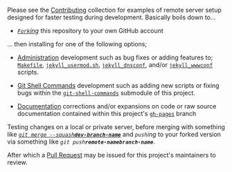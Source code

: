 Please see the [Contributing][docs_contributing] collection for examples of remote server setup designed for faster testing during development. Basically boils down to...


- [_`Fork`ing_][fork_link] this repository to your own GitHub account


... then installing for one of the following options;


- [Administration][docs_dev_admin] development such as bug fixes or adding features to; [`Makefile`][source_makefile], [`jekyll_usermod.sh`][source_jekyll_usermod], [`jekyll_dnsconf`][source_jekyll_dnsconf], and/or [`jekyll_wwwconf`][source_jekyll_wwwconf] scripts.

- [Git Shell Commands][docs_dev_commands] development such as adding new scripts or fixing bugs within the [`git-shell-commands`][git_utilities__git_shell_commands] submodule of this project.

- [Documentation][docs_dev_pages] corrections and/or expansions on code or raw source documentation contained within this project's [`gh-pages`][pages_branch] branch


Testing changes on a local or private server, before merging with something like [_`git merge --squash`**`dev-branch-name`**_][docs_dev_merge] and _`push`ing_ to your forked version via something like *`git push`**`remote-name`**__`branch-name`__*.


After which a [Pull Request][docs_dev_pull_request] may be issued for this project's maintainers to review.


[pages_branch]: https://github.com/S0AndS0/Jekyll_Admin/tree/gh-pages
[fork_link]: https://github.com/S0AndS0/Jekyll_Admin/fork
[fork_list]: https://github.com/S0AndS0/Jekyll_Admin/network/members

[docs_contributing]: https://s0ands0.github.io/Jekyll_Admin/contributing/
[docs_dev_admin]: https://s0ands0.github.io/Jekyll_Admin/contributing/install-master/
[docs_dev_commands]: https://s0ands0.github.io/Jekyll_Admin/contributing/install-git-shell-commands/
[docs_dev_pages]: https://s0ands0.github.io/Jekyll_Admin/contributing/install-gh-pages/
[docs_dev_merge]: https://s0ands0.github.io/Jekyll_Admin/contributing/merge/
[docs_dev_pull_request]: https://s0ands0.github.io/Jekyll_Admin/contributing/pull-request/

[git_utilities__git_shell_commands]: https://github.com/S0AndS0/git-utilities/git-shell-commands
[source_makefile]: https://github.com/S0AndS0/Jekyll_Admin/blob/master/Makefile
[source_jekyll_usermod]: https://github.com/S0AndS0/Jekyll_Admin/blob/master/jekyll_usermod.sh
[source_jekyll_dnsconf]: https://github.com/S0AndS0/Jekyll_Admin/blob/master/jekyll_dnsconf.sh
[source_jekyll_wwwconf]: https://github.com/S0AndS0/Jekyll_Admin/blob/master/jekyll_wwwconf.sh
